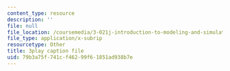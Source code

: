 ```yaml
---
content_type: resource
description: ''
file: null
file_location: /coursemedia/3-021j-introduction-to-modeling-and-simulation-spring-2012/79b3a75f741cf46299f61851ad938b7e_bf5IWKhSWRo.srt
file_type: application/x-subrip
resourcetype: Other
title: 3play caption file
uid: 79b3a75f-741c-f462-99f6-1851ad938b7e
---
```

